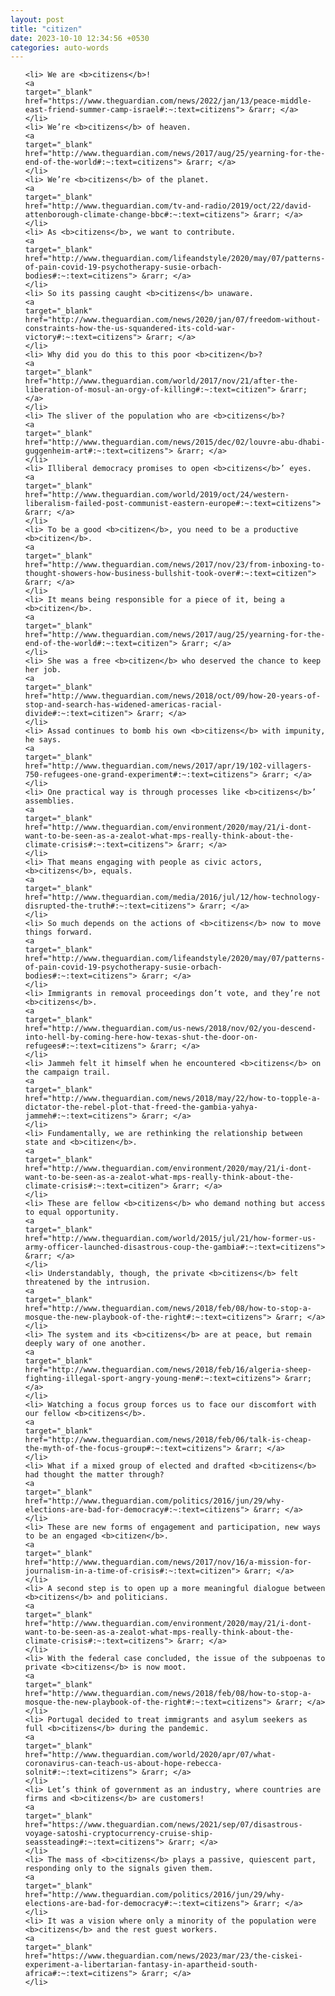 ```yaml
---
layout: post
title: "citizen"
date: 2023-10-10 12:34:56 +0530
categories: auto-words
---
```

<ol>

    <li> We are <b>citizens</b>!
    <a 
    target="_blank" 
    href="https://www.theguardian.com/news/2022/jan/13/peace-middle-east-friend-summer-camp-israel#:~:text=citizens"> &rarr; </a>
    </li>
    <li> We’re <b>citizens</b> of heaven.
    <a 
    target="_blank" 
    href="http://www.theguardian.com/news/2017/aug/25/yearning-for-the-end-of-the-world#:~:text=citizens"> &rarr; </a>
    </li>
    <li> We’re <b>citizens</b> of the planet.
    <a 
    target="_blank" 
    href="http://www.theguardian.com/tv-and-radio/2019/oct/22/david-attenborough-climate-change-bbc#:~:text=citizens"> &rarr; </a>
    </li>
    <li> As <b>citizens</b>, we want to contribute.
    <a 
    target="_blank" 
    href="http://www.theguardian.com/lifeandstyle/2020/may/07/patterns-of-pain-covid-19-psychotherapy-susie-orbach-bodies#:~:text=citizens"> &rarr; </a>
    </li>
    <li> So its passing caught <b>citizens</b> unaware.
    <a 
    target="_blank" 
    href="http://www.theguardian.com/news/2020/jan/07/freedom-without-constraints-how-the-us-squandered-its-cold-war-victory#:~:text=citizens"> &rarr; </a>
    </li>
    <li> Why did you do this to this poor <b>citizen</b>?
    <a 
    target="_blank" 
    href="http://www.theguardian.com/world/2017/nov/21/after-the-liberation-of-mosul-an-orgy-of-killing#:~:text=citizen"> &rarr; </a>
    </li>
    <li> The sliver of the population who are <b>citizens</b>?
    <a 
    target="_blank" 
    href="http://www.theguardian.com/news/2015/dec/02/louvre-abu-dhabi-guggenheim-art#:~:text=citizens"> &rarr; </a>
    </li>
    <li> Illiberal democracy promises to open <b>citizens</b>’ eyes.
    <a 
    target="_blank" 
    href="http://www.theguardian.com/world/2019/oct/24/western-liberalism-failed-post-communist-eastern-europe#:~:text=citizens"> &rarr; </a>
    </li>
    <li> To be a good <b>citizen</b>, you need to be a productive <b>citizen</b>.
    <a 
    target="_blank" 
    href="http://www.theguardian.com/news/2017/nov/23/from-inboxing-to-thought-showers-how-business-bullshit-took-over#:~:text=citizen"> &rarr; </a>
    </li>
    <li> It means being responsible for a piece of it, being a <b>citizen</b>.
    <a 
    target="_blank" 
    href="http://www.theguardian.com/news/2017/aug/25/yearning-for-the-end-of-the-world#:~:text=citizen"> &rarr; </a>
    </li>
    <li> She was a free <b>citizen</b> who deserved the chance to keep her job.
    <a 
    target="_blank" 
    href="http://www.theguardian.com/news/2018/oct/09/how-20-years-of-stop-and-search-has-widened-americas-racial-divide#:~:text=citizen"> &rarr; </a>
    </li>
    <li> Assad continues to bomb his own <b>citizens</b> with impunity, he says.
    <a 
    target="_blank" 
    href="http://www.theguardian.com/news/2017/apr/19/102-villagers-750-refugees-one-grand-experiment#:~:text=citizens"> &rarr; </a>
    </li>
    <li> One practical way is through processes like <b>citizens</b>’ assemblies.
    <a 
    target="_blank" 
    href="http://www.theguardian.com/environment/2020/may/21/i-dont-want-to-be-seen-as-a-zealot-what-mps-really-think-about-the-climate-crisis#:~:text=citizens"> &rarr; </a>
    </li>
    <li> That means engaging with people as civic actors, <b>citizens</b>, equals.
    <a 
    target="_blank" 
    href="http://www.theguardian.com/media/2016/jul/12/how-technology-disrupted-the-truth#:~:text=citizens"> &rarr; </a>
    </li>
    <li> So much depends on the actions of <b>citizens</b> now to move things forward.
    <a 
    target="_blank" 
    href="http://www.theguardian.com/lifeandstyle/2020/may/07/patterns-of-pain-covid-19-psychotherapy-susie-orbach-bodies#:~:text=citizens"> &rarr; </a>
    </li>
    <li> Immigrants in removal proceedings don’t vote, and they’re not <b>citizens</b>.
    <a 
    target="_blank" 
    href="http://www.theguardian.com/us-news/2018/nov/02/you-descend-into-hell-by-coming-here-how-texas-shut-the-door-on-refugees#:~:text=citizens"> &rarr; </a>
    </li>
    <li> Jammeh felt it himself when he encountered <b>citizens</b> on the campaign trail.
    <a 
    target="_blank" 
    href="http://www.theguardian.com/news/2018/may/22/how-to-topple-a-dictator-the-rebel-plot-that-freed-the-gambia-yahya-jammeh#:~:text=citizens"> &rarr; </a>
    </li>
    <li> Fundamentally, we are rethinking the relationship between state and <b>citizen</b>.
    <a 
    target="_blank" 
    href="http://www.theguardian.com/environment/2020/may/21/i-dont-want-to-be-seen-as-a-zealot-what-mps-really-think-about-the-climate-crisis#:~:text=citizen"> &rarr; </a>
    </li>
    <li> These are fellow <b>citizens</b> who demand nothing but access to equal opportunity.
    <a 
    target="_blank" 
    href="http://www.theguardian.com/world/2015/jul/21/how-former-us-army-officer-launched-disastrous-coup-the-gambia#:~:text=citizens"> &rarr; </a>
    </li>
    <li> Understandably, though, the private <b>citizens</b> felt threatened by the intrusion.
    <a 
    target="_blank" 
    href="http://www.theguardian.com/news/2018/feb/08/how-to-stop-a-mosque-the-new-playbook-of-the-right#:~:text=citizens"> &rarr; </a>
    </li>
    <li> The system and its <b>citizens</b> are at peace, but remain deeply wary of one another.
    <a 
    target="_blank" 
    href="http://www.theguardian.com/news/2018/feb/16/algeria-sheep-fighting-illegal-sport-angry-young-men#:~:text=citizens"> &rarr; </a>
    </li>
    <li> Watching a focus group forces us to face our discomfort with our fellow <b>citizens</b>.
    <a 
    target="_blank" 
    href="http://www.theguardian.com/news/2018/feb/06/talk-is-cheap-the-myth-of-the-focus-group#:~:text=citizens"> &rarr; </a>
    </li>
    <li> What if a mixed group of elected and drafted <b>citizens</b> had thought the matter through?
    <a 
    target="_blank" 
    href="http://www.theguardian.com/politics/2016/jun/29/why-elections-are-bad-for-democracy#:~:text=citizens"> &rarr; </a>
    </li>
    <li> These are new forms of engagement and participation, new ways to be an engaged <b>citizen</b>.
    <a 
    target="_blank" 
    href="http://www.theguardian.com/news/2017/nov/16/a-mission-for-journalism-in-a-time-of-crisis#:~:text=citizen"> &rarr; </a>
    </li>
    <li> A second step is to open up a more meaningful dialogue between <b>citizens</b> and politicians.
    <a 
    target="_blank" 
    href="http://www.theguardian.com/environment/2020/may/21/i-dont-want-to-be-seen-as-a-zealot-what-mps-really-think-about-the-climate-crisis#:~:text=citizens"> &rarr; </a>
    </li>
    <li> With the federal case concluded, the issue of the subpoenas to private <b>citizens</b> is now moot.
    <a 
    target="_blank" 
    href="http://www.theguardian.com/news/2018/feb/08/how-to-stop-a-mosque-the-new-playbook-of-the-right#:~:text=citizens"> &rarr; </a>
    </li>
    <li> Portugal decided to treat immigrants and asylum seekers as full <b>citizens</b> during the pandemic.
    <a 
    target="_blank" 
    href="http://www.theguardian.com/world/2020/apr/07/what-coronavirus-can-teach-us-about-hope-rebecca-solnit#:~:text=citizens"> &rarr; </a>
    </li>
    <li> Let’s think of government as an industry, where countries are firms and <b>citizens</b> are customers!
    <a 
    target="_blank" 
    href="https://www.theguardian.com/news/2021/sep/07/disastrous-voyage-satoshi-cryptocurrency-cruise-ship-seassteading#:~:text=citizens"> &rarr; </a>
    </li>
    <li> The mass of <b>citizens</b> plays a passive, quiescent part, responding only to the signals given them.
    <a 
    target="_blank" 
    href="http://www.theguardian.com/politics/2016/jun/29/why-elections-are-bad-for-democracy#:~:text=citizens"> &rarr; </a>
    </li>
    <li> It was a vision where only a minority of the population were <b>citizens</b> and the rest guest workers.
    <a 
    target="_blank" 
    href="https://www.theguardian.com/news/2023/mar/23/the-ciskei-experiment-a-libertarian-fantasy-in-apartheid-south-africa#:~:text=citizens"> &rarr; </a>
    </li>